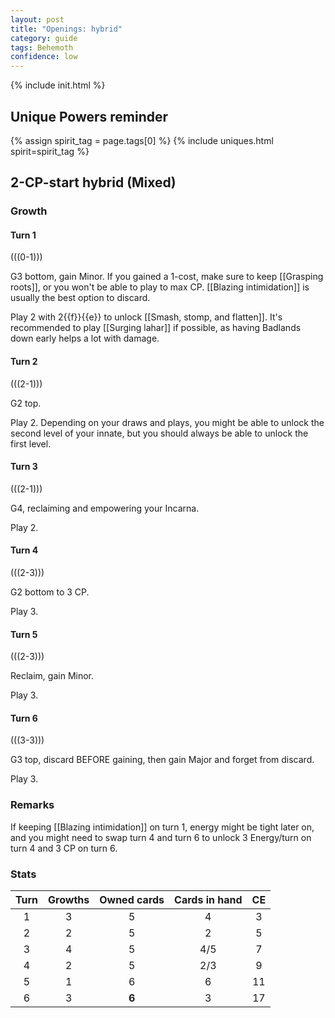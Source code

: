 ```yaml
---  
layout: post  
title: "Openings: hybrid"  
category: guide  
tags: Behemoth
confidence: low
---
```

{% include init.html %}


## Unique Powers reminder

{% assign spirit_tag = page.tags[0] %}
{% include uniques.html spirit=spirit_tag %}





## 2-CP-start hybrid (Mixed)

### Growth

#### Turn 1

(((0-1)))

G3 bottom, gain Minor. If you gained a 1-cost, make sure to keep [[Grasping roots]], or you won't be able to play to max CP. [[Blazing intimidation]] is usually the best option to discard.

Play 2 with 2{{f}}{{e}} to unlock [[Smash, stomp, and flatten]]. It's recommended to play [[Surging lahar]] if possible, as having Badlands down early helps a lot with damage.

#### Turn 2

(((2-1)))

G2 top. 

Play 2. Depending on your draws and plays, you might be able to unlock the second level of your innate, but you should always be able to unlock the first level.

#### Turn 3

(((2-1)))

G4, reclaiming and empowering your Incarna. 

Play 2.

#### Turn 4

(((2-3)))

G2 bottom to 3 CP.

Play 3.

#### Turn 5

(((2-3)))

Reclaim, gain Minor.

Play 3.

#### Turn 6

(((3-3)))

G3 top, discard BEFORE gaining, then gain Major and forget from discard.

Play 3.

### Remarks

If keeping [[Blazing intimidation]] on turn 1, energy might be tight later on, and you might need to swap turn 4 and turn 6 to unlock 3 Energy/turn on turn 4 and 3 CP on turn 6.

### Stats

Turn | Growths | Owned cards | Cards in hand | CE
:--: | :--: | :--: | :--: | :--: 
1 | 3 |   5   |   4   | 3
2 | 2 |   5   |   2   | 5
3 | 4 |   5   | 4/5 | 7
4 | 2 |   5   | 2/3 | 9
5 | 1 |   6   |   6   | 11
6 | 3 | **6** |   3   | 17
